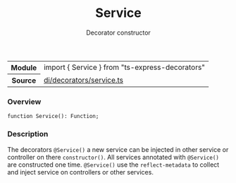 <header class="symbol-info-header">    <h1 id="service">Service</h1>    <label class="symbol-info-type-label decorator">Decorator</label>    <label class="api-type-label constructor">constructor</label>  </header>
<section class="symbol-info">      <table class="is-full-width">        <tbody>        <tr>          <th>Module</th>          <td>            <div class="lang-typescript">                <span class="token keyword">import</span> { Service }                 <span class="token keyword">from</span>                 <span class="token string">"ts-express-decorators"</span>                            </div>          </td>        </tr>        <tr>          <th>Source</th>          <td>            <a href="https://github.com/Romakita/ts-express-decorators/blob/v2.0.0-6/src/di/decorators/service.ts#L0-L0">                di/decorators/service.ts            </a>        </td>        </tr>                </tbody>      </table>    </section>

### Overview

<pre><code class="typescript-lang">function <span class="token function">Service</span><span class="token punctuation">(</span><span class="token punctuation">)</span><span class="token punctuation">:</span> Function<span class="token punctuation">;</span></code></pre>

### Description

The decorators `@Service()` a new service can be injected in other service or controller on there `constructor()`.
All services annotated with `@Service()` are constructed one time.
`@Service()` use the `reflect-metadata` to collect and inject service on controllers or other services.
